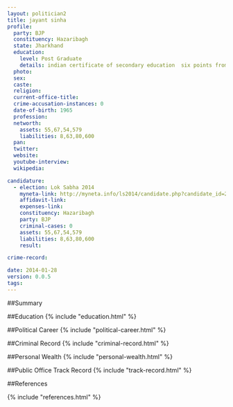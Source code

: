```yaml
---
layout: politician2
title: jayant sinha
profile: 
  party: BJP
  constituency: Hazaribagh
  state: Jharkhand
  education: 
    level: Post Graduate
    details: indian certificate of secondary education  six points from st. coluba's school  new delhi  india  in year 1978 & b.tech in chemical engineering with distinction from iit  delhi in year 1985 & m.sc in energy managements from university of pennsylvania phil
  photo: 
  sex: 
  caste: 
  religion: 
  current-office-title: 
  crime-accusation-instances: 0
  date-of-birth: 1965
  profession: 
  networth: 
    assets: 55,67,54,579
    liabilities: 8,63,80,600
  pan: 
  twitter: 
  website: 
  youtube-interview: 
  wikipedia: 

candidature: 
  - election: Lok Sabha 2014
    myneta-link: http://myneta.info/ls2014/candidate.php?candidate_id=2835
    affidavit-link: 
    expenses-link: 
    constituency: Hazaribagh 
    party: BJP
    criminal-cases: 0
    assets: 55,67,54,579
    liabilities: 8,63,80,600
    result:  

crime-record: 

date: 2014-01-28
version: 0.0.5
tags: 
---
```

##Summary


##Education
{% include "education.html" %}


##Political Career
{% include "political-career.html" %}


##Criminal Record
{% include "criminal-record.html" %}


##Personal Wealth
{% include "personal-wealth.html" %}


##Public Office Track Record
{% include "track-record.html" %}


##References


{% include "references.html" %}